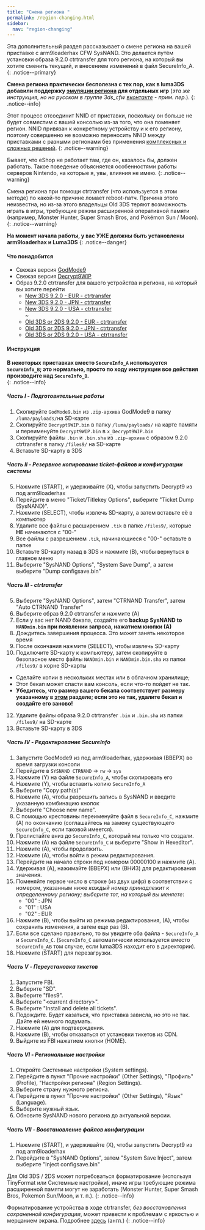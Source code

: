 ```yaml
---
title: "Смена региона "
permalink: /region-changing.html
sidebar:
  nav: "region-changing"
---
```


Эта дополнительный раздел рассказывает о смене региона на вашей приставке с arm9loaderhax CFW SysNAND. Это делается путём установки образа 9.2.0 ctrtransfer для того региона, на который вы хотите сменить текущий, и внесением изменений в файл SecureInfo_A.
{: .notice--primary}

**Смена региона практически бесполезна с тех пор, как в luma3DS добавили поддержку [эмуляции региона](https://github.com/AuroraWright/Luma3DS/wiki/Options-and-usage) для отдельных игр** (*эта же инструкция, но на русском в группе 3ds_cfw [вконтакте](https://vk.com/topic-125012133_34680173) - прим. пер.*).
{: .notice--info}

Этот процесс отсоединит NNID от приставки, поскольку он больше не будет совместим с вашей консолью из-за того, что она поменяет регион. NNID привязан к конкретному устройству и к его региону, поэтому совершенно не возможно переносить NNID между приставками с разными регионами без применения [комплексных и сложных решений](https://gist.githubusercontent.com/yifanlu/e80db121d38aceb8cca0e03cefd5853b/raw/3c4dd89869156ca0f945a2791e699acfdb32b510/gistfile1.txt).
{: .notice--warning}

Бывает, что eShop не работает там, где он, казалось бы, должен работать. Такое поведение объясняется особенностями работы серверов Nintendo, на которые я, увы, влияния не имею.
{: .notice--warning}

Смена региона при помощи ctrtransfer (что используется в этом методе) по какой-то причине ломает reboot-патч. Причина этого неизвестна, но из-за этого владельцы Old 3DS теряют возможность играть в игры, требующие режим расширенной оперативной памяти (например, Monster Hunter, Super Smash Bros, and Pokémon Sun / Moon).
{: .notice--warning}

**На момент начала работы, у вас УЖЕ должны быть установлены arm9loaderhax и Luma3DS**
{: .notice--danger}

#### <a name="what_need" />Что понадобится 

* Свежая версия [GodMode9](https://github.com/d0k3/GodMode9/releases/latest)
* Свежая версия [Decrypt9WIP](https://github.com/d0k3/Decrypt9WIP/releases/latest)
* Образ 9.2.0 ctrtransfer для вашего устройства и региона, на который вы хотите перейти   
  +    [New 3DS 9.2.0 - EUR - ctrtransfer](magnet:?xt=urn:btih:fed7bfeec0e52b42a77467cfb6ffd3e9dd2d5a70&dn=9.2.0-20E%5Fctrtransfer%5Fn3ds.zip&tr=udp%3A%2F%2Ftracker.coppersurfer.tk%3A6969%2Fannounce&tr=udp%3A%2F%2Ftracker.opentrackr.org%3A1337%2Fannounce&tr=http%3A%2F%2Ftracker.opentrackr.org%3A1337%2Fannounce&tr=udp%3A%2F%2Fzer0day.ch%3A1337%2Fannounce&tr=udp%3A%2F%2Ftracker.leechers-paradise.org%3A6969%2Fannounce&tr=http%3A%2F%2Fexplodie.org%3A6969%2Fannounce&tr=udp%3A%2F%2Fexplodie.org%3A6969%2Fannounce&tr=udp%3A%2F%2F9.rarbg.com%3A2710%2Fannounce&tr=udp%3A%2F%2Fp4p.arenabg.com%3A1337%2Fannounce&tr=http%3A%2F%2Fp4p.arenabg.com%3A1337%2Fannounce&tr=udp%3A%2F%2Ftracker.aletorrenty.pl%3A2710%2Fannounce&tr=http%3A%2F%2Ftracker.aletorrenty.pl%3A2710%2Fannounce&tr=http%3A%2F%2Ftracker1.wasabii.com.tw%3A6969%2Fannounce&tr=http%3A%2F%2Ftracker.baravik.org%3A6970%2Fannounce&tr=http%3A%2F%2Ftracker.tfile.me%2Fannounce&tr=udp%3A%2F%2Ftorrent.gresille.org%3A80%2Fannounce&tr=http%3A%2F%2Ftorrent.gresille.org%2Fannounce&tr=udp%3A%2F%2Ftracker.yoshi210.com%3A6969%2Fannounce&tr=udp%3A%2F%2Ftracker.tiny-vps.com%3A6969%2Fannounce&tr=udp%3A%2F%2Ftracker.filetracker.pl%3A8089%2Fannounce)   
  +    [New 3DS 9.2.0 - JPN - ctrtransfer](magnet:?xt=urn:btih:b22d67fd02b3b0e30ac991e451db0f2d32e7beca&dn=9.2.0-20J%5Fctrtransfer%5Fn3ds.zip&tr=udp%3A%2F%2Ftracker.coppersurfer.tk%3A6969%2Fannounce&tr=udp%3A%2F%2Ftracker.opentrackr.org%3A1337%2Fannounce&tr=http%3A%2F%2Ftracker.opentrackr.org%3A1337%2Fannounce&tr=udp%3A%2F%2Fzer0day.ch%3A1337%2Fannounce&tr=udp%3A%2F%2Ftracker.leechers-paradise.org%3A6969%2Fannounce&tr=http%3A%2F%2Fexplodie.org%3A6969%2Fannounce&tr=udp%3A%2F%2Fexplodie.org%3A6969%2Fannounce&tr=udp%3A%2F%2F9.rarbg.com%3A2710%2Fannounce&tr=udp%3A%2F%2Fp4p.arenabg.com%3A1337%2Fannounce&tr=http%3A%2F%2Fp4p.arenabg.com%3A1337%2Fannounce&tr=udp%3A%2F%2Ftracker.aletorrenty.pl%3A2710%2Fannounce&tr=http%3A%2F%2Ftracker.aletorrenty.pl%3A2710%2Fannounce&tr=http%3A%2F%2Ftracker1.wasabii.com.tw%3A6969%2Fannounce&tr=http%3A%2F%2Ftracker.baravik.org%3A6970%2Fannounce&tr=http%3A%2F%2Ftracker.tfile.me%2Fannounce&tr=udp%3A%2F%2Ftorrent.gresille.org%3A80%2Fannounce&tr=http%3A%2F%2Ftorrent.gresille.org%2Fannounce&tr=udp%3A%2F%2Ftracker.yoshi210.com%3A6969%2Fannounce&tr=udp%3A%2F%2Ftracker.tiny-vps.com%3A6969%2Fannounce&tr=udp%3A%2F%2Ftracker.filetracker.pl%3A8089%2Fannounce)     
  +    [New 3DS 9.2.0 - USA - ctrtransfer](magnet:?xt=urn:btih:985d47442dc470d1b9f908256bed041c63885f60&dn=9.2.0-20U%5Fctrtransfer%5Fn3ds.zip&tr=udp%3A%2F%2Ftracker.coppersurfer.tk%3A6969%2Fannounce&tr=udp%3A%2F%2Ftracker.opentrackr.org%3A1337%2Fannounce&tr=http%3A%2F%2Ftracker.opentrackr.org%3A1337%2Fannounce&tr=udp%3A%2F%2Fzer0day.ch%3A1337%2Fannounce&tr=udp%3A%2F%2Ftracker.leechers-paradise.org%3A6969%2Fannounce&tr=http%3A%2F%2Fexplodie.org%3A6969%2Fannounce&tr=udp%3A%2F%2Fexplodie.org%3A6969%2Fannounce&tr=udp%3A%2F%2F9.rarbg.com%3A2710%2Fannounce&tr=udp%3A%2F%2Fp4p.arenabg.com%3A1337%2Fannounce&tr=http%3A%2F%2Fp4p.arenabg.com%3A1337%2Fannounce&tr=udp%3A%2F%2Ftracker.aletorrenty.pl%3A2710%2Fannounce&tr=http%3A%2F%2Ftracker.aletorrenty.pl%3A2710%2Fannounce&tr=http%3A%2F%2Ftracker1.wasabii.com.tw%3A6969%2Fannounce&tr=http%3A%2F%2Ftracker.baravik.org%3A6970%2Fannounce&tr=http%3A%2F%2Ftracker.tfile.me%2Fannounce&tr=udp%3A%2F%2Ftorrent.gresille.org%3A80%2Fannounce&tr=http%3A%2F%2Ftorrent.gresille.org%2Fannounce&tr=udp%3A%2F%2Ftracker.yoshi210.com%3A6969%2Fannounce&tr=udp%3A%2F%2Ftracker.tiny-vps.com%3A6969%2Fannounce&tr=udp%3A%2F%2Ftracker.filetracker.pl%3A8089%2Fannounce)    
~
  +    [Old 3DS or 2DS 9.2.0 - EUR - ctrtransfer](magnet:?xt=urn:btih:8d6142313971b08f92257e7fb1c1d5689e34ed78&dn=9.2.0-20E%5Fctrtransfer%5Fo3ds.zip&tr=udp%3A%2F%2Ftracker.coppersurfer.tk%3A6969%2Fannounce&tr=udp%3A%2F%2Ftracker.opentrackr.org%3A1337%2Fannounce&tr=http%3A%2F%2Ftracker.opentrackr.org%3A1337%2Fannounce&tr=udp%3A%2F%2Fzer0day.ch%3A1337%2Fannounce&tr=udp%3A%2F%2Ftracker.leechers-paradise.org%3A6969%2Fannounce&tr=http%3A%2F%2Fexplodie.org%3A6969%2Fannounce&tr=udp%3A%2F%2Fexplodie.org%3A6969%2Fannounce&tr=udp%3A%2F%2F9.rarbg.com%3A2710%2Fannounce&tr=udp%3A%2F%2Fp4p.arenabg.com%3A1337%2Fannounce&tr=http%3A%2F%2Fp4p.arenabg.com%3A1337%2Fannounce&tr=udp%3A%2F%2Ftracker.aletorrenty.pl%3A2710%2Fannounce&tr=http%3A%2F%2Ftracker.aletorrenty.pl%3A2710%2Fannounce&tr=http%3A%2F%2Ftracker1.wasabii.com.tw%3A6969%2Fannounce&tr=http%3A%2F%2Ftracker.baravik.org%3A6970%2Fannounce&tr=http%3A%2F%2Ftracker.tfile.me%2Fannounce&tr=udp%3A%2F%2Ftorrent.gresille.org%3A80%2Fannounce&tr=http%3A%2F%2Ftorrent.gresille.org%2Fannounce&tr=udp%3A%2F%2Ftracker.yoshi210.com%3A6969%2Fannounce&tr=udp%3A%2F%2Ftracker.tiny-vps.com%3A6969%2Fannounce&tr=udp%3A%2F%2Ftracker.filetracker.pl%3A8089%2Fannounce)     
  +    [Old 3DS or 2DS 9.2.0 - JPN - ctrtransfer](magnet:?xt=urn:btih:24ad2b85e67013ef1f91178dca7ad2e40663b9b2&dn=9.2.0-20J%5Fctrtransfer%5Fo3ds.zip&tr=udp%3A%2F%2Ftracker.coppersurfer.tk%3A6969%2Fannounce&tr=udp%3A%2F%2Ftracker.opentrackr.org%3A1337%2Fannounce&tr=http%3A%2F%2Ftracker.opentrackr.org%3A1337%2Fannounce&tr=udp%3A%2F%2Fzer0day.ch%3A1337%2Fannounce&tr=udp%3A%2F%2Ftracker.leechers-paradise.org%3A6969%2Fannounce&tr=http%3A%2F%2Fexplodie.org%3A6969%2Fannounce&tr=udp%3A%2F%2Fexplodie.org%3A6969%2Fannounce&tr=udp%3A%2F%2F9.rarbg.com%3A2710%2Fannounce&tr=udp%3A%2F%2Fp4p.arenabg.com%3A1337%2Fannounce&tr=http%3A%2F%2Fp4p.arenabg.com%3A1337%2Fannounce&tr=udp%3A%2F%2Ftracker.aletorrenty.pl%3A2710%2Fannounce&tr=http%3A%2F%2Ftracker.aletorrenty.pl%3A2710%2Fannounce&tr=http%3A%2F%2Ftracker1.wasabii.com.tw%3A6969%2Fannounce&tr=http%3A%2F%2Ftracker.baravik.org%3A6970%2Fannounce&tr=http%3A%2F%2Ftracker.tfile.me%2Fannounce&tr=udp%3A%2F%2Ftorrent.gresille.org%3A80%2Fannounce&tr=http%3A%2F%2Ftorrent.gresille.org%2Fannounce&tr=udp%3A%2F%2Ftracker.yoshi210.com%3A6969%2Fannounce&tr=udp%3A%2F%2Ftracker.tiny-vps.com%3A6969%2Fannounce&tr=udp%3A%2F%2Ftracker.filetracker.pl%3A8089%2Fannounce)     
  +    [Old 3DS or 2DS 9.2.0 - USA - ctrtransfer](magnet:?xt=urn:btih:1dc79a2a0babb45497961888f369423a93135e2b&dn=9.2.0-20U%5Fctrtransfer%5Fo3ds.zip&tr=udp%3A%2F%2Ftracker.coppersurfer.tk%3A6969%2Fannounce&tr=udp%3A%2F%2Ftracker.opentrackr.org%3A1337%2Fannounce&tr=http%3A%2F%2Ftracker.opentrackr.org%3A1337%2Fannounce&tr=udp%3A%2F%2Fzer0day.ch%3A1337%2Fannounce&tr=udp%3A%2F%2Ftracker.leechers-paradise.org%3A6969%2Fannounce&tr=http%3A%2F%2Fexplodie.org%3A6969%2Fannounce&tr=udp%3A%2F%2Fexplodie.org%3A6969%2Fannounce&tr=udp%3A%2F%2F9.rarbg.com%3A2710%2Fannounce&tr=udp%3A%2F%2Fp4p.arenabg.com%3A1337%2Fannounce&tr=http%3A%2F%2Fp4p.arenabg.com%3A1337%2Fannounce&tr=udp%3A%2F%2Ftracker.aletorrenty.pl%3A2710%2Fannounce&tr=http%3A%2F%2Ftracker.aletorrenty.pl%3A2710%2Fannounce&tr=http%3A%2F%2Ftracker1.wasabii.com.tw%3A6969%2Fannounce&tr=http%3A%2F%2Ftracker.baravik.org%3A6970%2Fannounce&tr=http%3A%2F%2Ftracker.tfile.me%2Fannounce&tr=udp%3A%2F%2Ftorrent.gresille.org%3A80%2Fannounce&tr=http%3A%2F%2Ftorrent.gresille.org%2Fannounce&tr=udp%3A%2F%2Ftracker.yoshi210.com%3A6969%2Fannounce&tr=udp%3A%2F%2Ftracker.tiny-vps.com%3A6969%2Fannounce&tr=udp%3A%2F%2Ftracker.filetracker.pl%3A8089%2Fannounce)
 
#### <a name="instructions" />Инструкция

**В некоторых приставках вместо `SecureInfo_A` используется `SecureInfo_B`; это нормально, просто по ходу инструкции все действия производите над `SecureInfo_B`.**   
{: .notice--info} 

##### <a name="part1" />Часть I - Подготовительные работы

1. Скопируйте `GodMode9.bin` из `.zip-архива` GodMode9 в папку `/luma/payloads/`на SD-карте
2. Скопируйте `Decrypt9WIP.bin` в папку `/luma/payloads/` на карте памяти и переименуйте `Decrypt9WIP.bin` в `x_Decrypt9WIP.bin`
3. Скопируйте файлы `.bin` и `.bin.sha` из `.zip-архива` с образом 9.2.0 ctrtransfer в папку `/files9/` на SD-карте
4. Вставьте SD-карту в 3DS

##### <a name="part2" />Часть II - Резервное копирование ticket-файлов и конфигурации системы

5. Нажмите (START), и удерживайте (X), чтобы запустить Decrypt9 из под arm9loaderhax
6. Перейдите в меню "Ticket/Titlekey Options", выберите "Ticket Dump (SysNAND)".
7. Нажмите (SELECT), чтобы извлечь SD-карту, а затем вставьте её в компьютер
8. Удалите все файлы с расширением `.tik` в папке `/files9/`, которые **НЕ** начинаются с "00-"
9. Все файлы с разрешением `.tik`, начинающиеся с "00-" оставьте в папке
10. Вставьте SD-карту назад в 3DS и нажмите (B), чтобы вернуться в главное меню
11. Выберите "SysNAND Options", "System Save Dump", а затем выберите "Dump configsave.bin"

##### <a name="part3" />Часть III - ctrtransfer

5. Выберите "SysNAND Options", затем "CTRNAND Transfer", затем "Auto CTRNAND Transfer"
6. Выберите образ 9.2.0 ctrtransfer и нажмите (A)
7. Если у вас нет NAND бэкапа, создайте его **backup SysNAND to `NANDmin.bin` при появлении запроса, нажатием кнопки (А)**
6. Дождитесь завершения процесса. Это может занять некоторое время
9. После окончания нажмите (SELECT), чтобы извлечь SD-карту 
10. Подключите SD-карту к компьютеру, затем скопируйте в безопасное место файлы `NANDmin.bin` и `NANDmin.bin.sha` из папки `/files9/` в корне SD-карты
  + Сделайте копии в нескольких местах или в облачном хранилище; 
  + Этот бекап может спасти вам консоль, если что-то пойдет не так.
  + **Убедитесь, что размер вашего бекапа соответствует размеру указанному в [этом](nand-size) разделе; если это не так, удалите бекап и создайте его заново!**
12. Удалите файлы образа 9.2.0 ctrtransfer `.bin` и `.bin.sha` из папки `/files9/` на SD-карте
10. Вставьте SD-карту в 3DS

##### <a name="part4" />Часть IV - Редактирование SecureInfo

1. Запустите GodMode9 из под arm9loaderhax, удерживая (ВВЕРХ) во время загрузки консоли
2. Перейдите в `SYSNAND CTRNAND` -> `rw` -> `sys`
3. Нажмите (Y) на файле `SecureInfo_A`, чтобы скопировать его
4. Нажмите (Y), чтобы вставить копию `SecureInfo_A`
5. Выберите "Copy path(s)"
6. Нажмите (A), чтобы разрешить запись в SysNAND и введите указанную комбинацию кнопок
7. Выберите "Choose new name".
8. С помощью крестовины переименуйте файл в `SecureInfo_C`, нажмите (A) по окончанию (соглашайтесь на замену существующего `SecureInfo_C`, если таковой имеется). 
9. Пролистайте вниз до `SecureInfo_C`, который мы только что создали. 
10. Нажмите (A) на файле `SecureInfo_C` и выберите "Show in Hexeditor".
11. Нажмите (A), чтобы продолжить. 
12. Нажмите (A), чтобы войти в режим редактирования. 
13. Перейдите на начало строки под номером 00000100 и нажмите (A).
14. Удерживая (A), нажимайте (ВВЕРХ) или (ВНИЗ) для редактирования значения. 
15. Поменяйте первое число в строке (из двух цифр) в соответствии с номером, указанным ниже *каждый номер принадлежит к определенному региону; выберите тот, на который вы меняете*:
    - "00" : JPN
    - "01" : USA
    - "02" : EUR
16. Нажмите (B), чтобы выйти из режима редактирования, (А), чтобы сохранить изменения, а затем еще раз (В).
17. Если все сделано правильно, то вы увидите оба файла - `SecureInfo_A` и `SecureInfo_C`. (`SecureInfo_C` автоматически используется вместо `SecureInfo_A`в том случае, если luma3DS находит его в директории).
18. Нажмите (START) для перезагрузки. 

##### <a name="part5" />Часть V - Переустановка тикетов

1. Запустите FBI.
2. Выберите "SD".
3. Выберите "files9".
4. Выберите "\<current directory>".
5. Выберите "Install and delete all tickets".
6. Подождите. Будет казаться, что приставка зависла, но это не так. Дайте ей немного подумать.
7. Нажмите (A) для подтверждения.
8. Нажмите (B), чтобы отказаться от установки тикетов из CDN.
9. Выйдите из FBI нажатием кнопки (HOME).

##### <a name="part6" />Часть VI - Региональные настройки

1. Откройте Системные настройки (System settings).
2. Перейдите в пункт "Прочие настройки" (Other Settings), "Профиль" (Profile), "Настройки региона" (Region Settings).
3. Выберите страну нужного региона.
2. Перейдите в пункт "Прочие настройки" (Other Settings), "Язык" (Language).
4. Выберите нужный язык. 
5. Обновите SysNAND нового региона до актуальной версии.

##### <a name="part7" />Часть VII - Восстановление файлов конфигурации

1. Нажмите (START), и удерживайте (X), чтобы запустить Decrypt9 из под arm9loaderhax
2. Перейдите в "SysNAND Options", затем "System Save Inject", затем выберите "Inject configsave.bin"


Для Old 3DS / 2DS может потребоваться форматирование (используя TinyFormat или Системные настройки), иначе игры требующие режима расширенной памяти могут не заработать (Monster Hunter, Super Smash Bros, Pokemon Sun/Moon, и т. п.).
{: .notice--info}

Форматирование устройства в ходе ctrtransfer, *без восстановления сохраненной конфигурации*, может привести к проблемам с яркостью и мерцанием экрана. Подробнее [здесь](https://github.com/Plailect/Guide/issues/794) (англ.)
{: .notice--info}